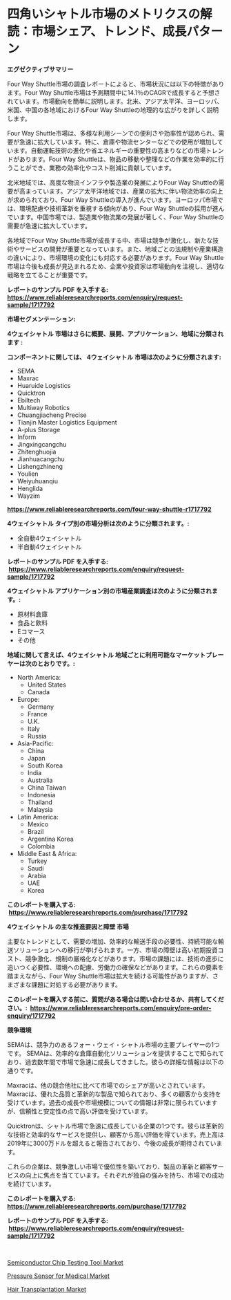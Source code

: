 <p><h1>四角いシャトル市場のメトリクスの解読：市場シェア、トレンド、成長パターン</h1></p><p><strong>エグゼクティブサマリー</strong></p>
<p><p>Four Way Shuttle市場の調査レポートによると、市場状況には以下の特徴があります。Four Way Shuttle市場は予測期間中に14.1％のCAGRで成長すると予想されています。市場動向を簡単に説明します。北米、アジア太平洋、ヨーロッパ、米国、中国の各地域におけるFour Way Shuttleの地理的な広がりを詳しく説明します。</p><p>Four Way Shuttle市場は、多様な利用シーンでの便利さや効率性が認められ、需要が急速に拡大しています。特に、倉庫や物流センターなどでの使用が増加しています。自動運転技術の進化や省エネルギーの重要性の高まりなどの市場トレンドがあります。Four Way Shuttleは、物品の移動や整理などの作業を効率的に行うことができ、業務の効率化やコスト削減に貢献しています。</p><p>北米地域では、高度な物流インフラや製造業の発展によりFour Way Shuttleの需要が高まっています。アジア太平洋地域では、産業の拡大に伴い物流効率の向上が求められており、Four Way Shuttleの導入が進んでいます。ヨーロッパ市場では、環境配慮や技術革新を重視する傾向があり、Four Way Shuttleの採用が進んでいます。中国市場では、製造業や物流業の発展が著しく、Four Way Shuttleの需要が急速に拡大しています。</p><p>各地域でFour Way Shuttle市場が成長する中、市場は競争が激化し、新たな技術やサービスの開発が重要となっています。また、地域ごとの法規制や産業構造の違いにより、市場環境の変化にも対応する必要があります。Four Way Shuttle市場は今後も成長が見込まれるため、企業や投資家は市場動向を注視し、適切な戦略を立てることが重要です。</p></p>
<p><strong>レポートのサンプル PDF を入手する: <a href="https://www.reliableresearchreports.com/enquiry/request-sample/1717792">https://www.reliableresearchreports.com/enquiry/request-sample/1717792</a></strong></p>
<p><strong>市場セグメンテーション:</strong></p>
<p><strong> 4ウェイシャトル 市場はさらに概要、展開、アプリケーション、地域に分類されます :</strong></p>
<p><strong>コンポーネントに関しては、 4ウェイシャトル 市場は次のように分類されます: &nbsp;</strong></p>
<p><ul><li>SEMA</li><li>Maxrac</li><li>Huaruide Logistics</li><li>Quicktron</li><li>Ebiltech</li><li>Multiway Robotics</li><li>Chuangjiacheng Precise</li><li>Tianjin Master Logistics Equipment</li><li>A-plus Storage</li><li>Inform</li><li>Jingxingcangchu</li><li>Zhitenghuojia</li><li>Jianhuacangchu</li><li>Lishengzhineng</li><li>Youlien</li><li>Weiyuhuanqiu</li><li>Henglida</li><li>Wayzim</li></ul></p>
<p><strong><a href="https://www.reliableresearchreports.com/four-way-shuttle-r1717792">https://www.reliableresearchreports.com/four-way-shuttle-r1717792</a></strong></p>
<p><strong> 4ウェイシャトル タイプ別の市場分析は次のように分類されます。:</strong></p>
<p><ul><li>全自動4ウェイシャトル</li><li>半自動4ウェイシャトル</li></ul></p>
<p><strong>レポートのサンプル PDF を入手する: &nbsp;<a href="https://www.reliableresearchreports.com/enquiry/request-sample/1717792">https://www.reliableresearchreports.com/enquiry/request-sample/1717792</a></strong></p>
<p><strong> 4ウェイシャトル アプリケーション別の市場産業調査は次のように分類されます。:</strong></p>
<p><ul><li>原材料倉庫</li><li>食品と飲料</li><li>Eコマース</li><li>その他</li></ul></p>
<p><strong>地域に関して言えば、4ウェイシャトル 地域ごとに利用可能なマーケットプレーヤーは次のとおりです。:</strong></p>
<p><ul>
    <li>
        North America:
        <ul>
            <li>United States</li>
            <li>Canada</li>
        </ul>
    </li>
    <li>
        Europe:
        <ul>
            <li>Germany</li>
            <li>France</li>
            <li>U.K.</li>
            <li>Italy</li>
            <li>Russia</li>
        </ul>
    </li>
    <li>
        Asia-Pacific:
        <ul>
            <li>China</li>
            <li>Japan</li>
            <li>South Korea</li>
            <li>India</li>
            <li>Australia</li>
            <li>China Taiwan</li>
            <li>Indonesia</li>
            <li>Thailand</li>
            <li>Malaysia</li>
        </ul>
    </li>
    <li>
        Latin America:
        <ul>
            <li>Mexico</li>
            <li>Brazil</li>
            <li>Argentina Korea</li>
            <li>Colombia</li>
        </ul>
    </li>
    <li>
        Middle East & Africa:
        <ul>
            <li>Turkey</li>
            <li>Saudi</li>
            <li>Arabia</li>
            <li>UAE</li>
            <li>Korea</li>
        </ul>
    </li>
    </ul></p>
<p><strong>このレポートを購入する: &nbsp;<a href="https://www.reliableresearchreports.com/purchase/1717792">https://www.reliableresearchreports.com/purchase/1717792</a></strong></p>
<p><strong>4ウェイシャトル の主な推進要因と障壁 市場</strong></p>
<p><p>主要なトレンドとして、需要の増加、効率的な輸送手段の必要性、持続可能な輸送ソリューションへの移行が挙げられます。一方、市場の障壁は高い初期投資コスト、競争激化、規制の厳格化などがあります。市場の課題には、技術の進歩に追いつく必要性、環境への配慮、労働力の確保などがあります。これらの要素を踏まえながら、Four Way Shuttle市場は拡大を続ける可能性がありますが、さまざまな課題に対処する必要があります。</p></p>
<p><strong>このレポートを購入する前に、質問がある場合は問い合わせるか、共有してください。:&nbsp; <a href="https://www.reliableresearchreports.com/enquiry/pre-order-enquiry/1717792">https://www.reliableresearchreports.com/enquiry/pre-order-enquiry/1717792</a></strong></p>
<p><strong>競争環境</strong></p>
<p><p>SEMAは、競争力のあるフォー・ウェイ・シャトル市場の主要プレイヤーの1つです。 SEMAは、効率的な倉庫自動化ソリューションを提供することで知られており、過去数年間で市場で急速に成長してきました。彼らの詳細な情報は以下の通りです。</p><p>Maxracは、他の競合他社に比べて市場でのシェアが高いとされています。 Maxracは、優れた品質と革新的な製品で知られており、多くの顧客から支持を受けています。過去の成長や市場規模についての情報は非常に限られていますが、信頼性と安定性の点で高い評価を受けています。</p><p>Quicktronは、シャトル市場で急速に成長している企業の1つです。彼らは革新的な技術と効率的なサービスを提供し、顧客から高い評価を得ています。売上高は2019年に3000万ドルを超えると報告されており、今後の成長が期待されています。</p><p>これらの企業は、競争激しい市場で優位性を築いており、製品の革新と顧客サービスの向上に焦点を当てています。それぞれが独自の強みを持ち、市場での成功を続けています。</p></p>
<p><strong>このレポートを購入する: &nbsp; <a href="https://www.reliableresearchreports.com/purchase/1717792">https://www.reliableresearchreports.com/purchase/1717792</a></strong></p>
<p><strong>レポートのサンプル PDF を入手する: &nbsp;<a href="https://www.reliableresearchreports.com/enquiry/request-sample/1717792">https://www.reliableresearchreports.com/enquiry/request-sample/1717792</a></strong><strong></strong></p>
<p>&nbsp;</p>
<p><p><a href="https://cedar-agate-3da.notion.site/Semiconductor-Chip-Testing-Tool-Market-Competitive-Analysis-Market-Trends-and-Forecast-to-2031-3d54546c71e743758c05a4e934db8132">Semiconductor Chip Testing Tool Market</a></p><p><a href="https://circular-yam-9b9.notion.site/Analyzing-Pressure-Sensor-for-Medical-Market-Global-Industry-Perspective-and-Forecast-2024-to-2031-e308f69741bb4ac7a5204a557d0e0c97">Pressure Sensor for Medical Market</a></p><p><a href="https://github.com/AKSHATREPORTPRIME/Market-Research-Report-List-4/blob/main/hair-transplantation-market.md">Hair Transplantation Market</a></p></p>